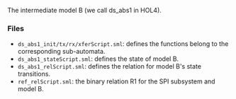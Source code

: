 The intermediate model B (we call ds_abs1 in HOL4).

### Files
- `ds_abs1_init/tx/rx/xferScript.sml`: defines the functions belong to the corresponding sub-automata.
- `ds_abs1_stateScript.sml`: defines the state of model B.
- `ds_abs1_relScript.sml`: defines the relation for model B's state transitions.
- `ref_relScript.sml`: the binary relation R1 for the SPI subsystem and model B. 
